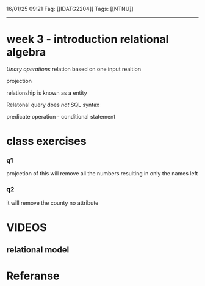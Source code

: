 16/01/25 09:21
Fag: [[IDATG2204]]
Tags: [[NTNU]]
___
# week 3 - introduction relational algebra

*Unary operations*
relation based on one input realtion

projection

relationship is known as a entity

Relatonal query does *not* SQL syntax

predicate operation - conditional statement

# class exercises

### q1
projcetion of this will remove all the numbers resulting in only the names left

### q2

it will remove the county no attribute


# VIDEOS
## relational model



# Referanse

